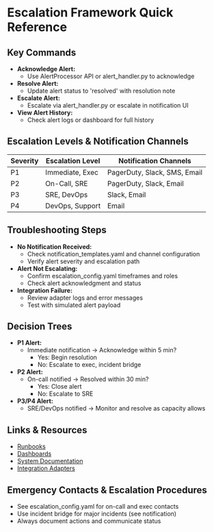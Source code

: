 # Escalation Framework Quick Reference

## Key Commands
- **Acknowledge Alert:**
  - Use AlertProcessor API or alert_handler.py to acknowledge
- **Resolve Alert:**
  - Update alert status to 'resolved' with resolution note
- **Escalate Alert:**
  - Escalate via alert_handler.py or escalate in notification UI
- **View Alert History:**
  - Check alert logs or dashboard for full history

## Escalation Levels & Notification Channels
| Severity | Escalation Level      | Notification Channels         |
|----------|----------------------|------------------------------|
| P1       | Immediate, Exec      | PagerDuty, Slack, SMS, Email |
| P2       | On-Call, SRE         | PagerDuty, Slack, Email      |
| P3       | SRE, DevOps          | Slack, Email                 |
| P4       | DevOps, Support      | Email                        |

## Troubleshooting Steps
- **No Notification Received:**
  - Check notification_templates.yaml and channel configuration
  - Verify alert severity and escalation path
- **Alert Not Escalating:**
  - Confirm escalation_config.yaml timeframes and roles
  - Check alert acknowledgment and status
- **Integration Failure:**
  - Review adapter logs and error messages
  - Test with simulated alert payload

## Decision Trees
- **P1 Alert:**
  - Immediate notification → Acknowledge within 5 min?
    - Yes: Begin resolution
    - No: Escalate to exec, incident bridge
- **P2 Alert:**
  - On-call notified → Resolved within 30 min?
    - Yes: Close alert
    - No: Escalate to SRE
- **P3/P4 Alert:**
  - SRE/DevOps notified → Monitor and resolve as capacity allows

## Links & Resources
- [Runbooks](https://runbooks.example.com/)
- [Dashboards](https://grafana.example.com/)
- [System Documentation](../README.md)
- [Integration Adapters](../backend/core/monitoring/integrations/README.md)

## Emergency Contacts & Escalation Procedures
- See escalation_config.yaml for on-call and exec contacts
- Use incident bridge for major incidents (see notification)
- Always document actions and communicate status 